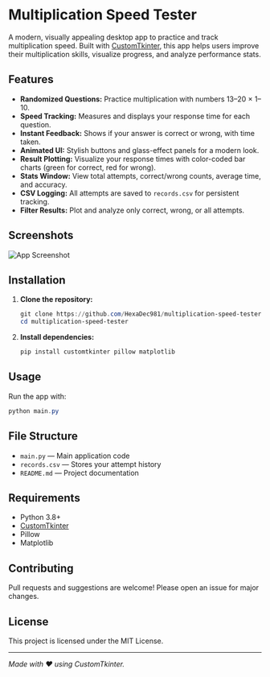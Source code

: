 # Multiplication Speed Tester

A modern, visually appealing desktop app to practice and track multiplication speed. Built with [CustomTkinter](https://github.com/TomSchimansky/CustomTkinter), this app helps users improve their multiplication skills, visualize progress, and analyze performance stats.

## Features

- **Randomized Questions:** Practice multiplication with numbers 13–20 × 1–10.
- **Speed Tracking:** Measures and displays your response time for each question.
- **Instant Feedback:** Shows if your answer is correct or wrong, with time taken.
- **Animated UI:** Stylish buttons and glass-effect panels for a modern look.
- **Result Plotting:** Visualize your response times with color-coded bar charts (green for correct, red for wrong).
- **Stats Window:** View total attempts, correct/wrong counts, average time, and accuracy.
- **CSV Logging:** All attempts are saved to `records.csv` for persistent tracking.
- **Filter Results:** Plot and analyze only correct, wrong, or all attempts.

## Screenshots

![App Screenshot](screenshot.png)

## Installation

1. **Clone the repository:**
   ```powershell
   git clone https://github.com/HexaDec981/multiplication-speed-tester.git
   cd multiplication-speed-tester
   ```
2. **Install dependencies:**
   ```powershell
   pip install customtkinter pillow matplotlib
   ```

## Usage

Run the app with:

```powershell
python main.py
```

## File Structure

- `main.py` — Main application code
- `records.csv` — Stores your attempt history
- `README.md` — Project documentation

## Requirements

- Python 3.8+
- [CustomTkinter](https://github.com/TomSchimansky/CustomTkinter)
- Pillow
- Matplotlib

## Contributing

Pull requests and suggestions are welcome! Please open an issue for major changes.

## License

This project is licensed under the MIT License.

---

_Made with ❤️ using CustomTkinter._
